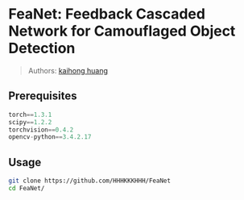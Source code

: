 # FeaNet: Feedback Cascaded Network for Camouflaged Object Detection


> Authors:
> [kaihong huang](kaihong.huang@seu.edu.cn)


## Prerequisites
``` python
torch==1.3.1
scipy==1.2.2
torchvision==0.4.2
opencv-python==3.4.2.17
```

## Usage
```bash
git clone https://github.com/HHHKKKHHH/FeaNet
cd FeaNet/
```

